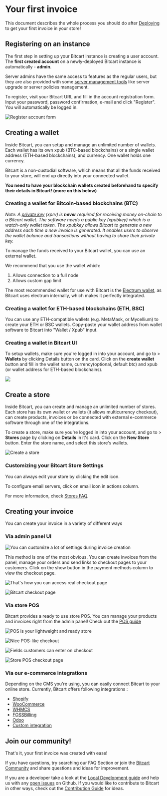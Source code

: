 # Your first invoice

This document describes the whole process you should do after [Deploying](../deployment/) to get your first invoice in your store!

## Registering on an instance

The first step in setting up your Bitcart instance is creating a user account. The **first created account** on a newly-deployed Bitcart instance is automatically - **admin**.

Server admins have the same access to features as the regular users, but they are also provided with some [server management tools](../guides/server-management-settings.md) like server upgrade or server policies management.

To register, visit your Bitcart URL and fill in the account registration form. Input your password, password confirmation, e-mail and click "Register". You will automatically be logged in.&#x20;

![Register account form](../.gitbook/assets/admin\_register.png)

## Creating a wallet

Inside Bitcart, you can setup and manage an unlimited number of wallets. Each wallet has its own xpub (BTC-based blockchains) or a single wallet address (ETH-based blockchains), and currency. One wallet holds one currency.

Bitcart is a non-custodial software, which means that all the funds received to your store, will end up directly into your connected wallet.

**You need to have your blockchain wallets created beforehand to specify their details in Bitcart! (more on this below)**

### Creating a wallet for Bitcoin-based blockchains (BTC)

_Note: A_ [_private key_](https://en.bitcoin.it/wiki/Private\_key) _(xprv) is **never** required for receiving money on-chain to a Bitcart wallet. The software needs a public key (xpubkey) which is a watch-only wallet token. The xpubkey allows Bitcart to generate a new address each time a new invoice is generated. It enables users to observe the wallet balance and transactions without having to share their private key._

To manage the funds received to your Bitcart wallet, you can use an external wallet.

We recommend that you use the wallet which:

1. Allows connection to a full node
2. Allows custom gap limit

The most recommended wallet for use with Bitcart is the [Electrum wallet](electrumwallet.md), as Bitcart uses electrum internally, which makes it perfectly integrated.

### Creating a wallet for ETH-based blockchains (ETH, BSC)

You can use any ETH-compatible wallets (e.g. MetaMask, or Mycellium) to create your ETH or BSC wallets. Copy-paste your wallet address from wallet software to Bitcart into "Wallet / Xpub" input.

### Creating a wallet in Bitcart UI

To setup wallets, make sure you're logged in into your account, and go to > **Wallets** by clicking Details button on the card. Click on the **create wallet** button and fill in the wallet name, currency(optional, default btc) and xpub (or wallet address for ETH-based blockchains).

![](../.gitbook/assets/create\_wallet.png)

## **Create a store**

Inside Bitcart, you can create and manage an unlimited number of stores. Each store has its own wallet or wallets (it allows multicurrency checkout), can create products, invoices or be connected with external e-commerce software through one of the integrations.

To create a store, make sure you're logged in into your account, and go to > **Stores** page by clicking on **Details** in it's card. Click on the **New Store** button. Enter the store name, and select this store's wallets.

![Create a store](../.gitbook/assets/create\_new\_store.png)

### Customizing your Bitcart Store Settings <a href="#customizing-your-bitcart-store-settings" id="customizing-your-bitcart-store-settings"></a>

You can always edit your store by clicking the edit icon.

To configure email servers, click on email icon in actions column.

For more information, check [Stores FAQ](../support-and-community/faq/stores-faq.md).

## Creating your invoice

You can create your invoice in a variety of different ways

### Via admin panel UI

![You can customize a lot of settings during invoice creation](../.gitbook/assets/create\_invoice\_new.png)

This method is one of the most obvious. You can create invoices from the panel, manage your orders and send links to checkout pages to your customers. Click on the show button in the payment methods column to view the checkout page.

![That's how you can access real checkout page](../.gitbook/assets/checkout\_open.png)

![Bitcart checkout page](../.gitbook/assets/checkout\_page.png)

### Via store POS

Bitcart provides a ready to use store POS. You can manage your products and invoices right from the admin panel! Check out the [POS guide](../guides/store-pos.md)

![POS is your lightweight and ready store](../.gitbook/assets/store\_pos\_front.png)

![Nice POS-like checkout](../.gitbook/assets/pos\_order\_create\_1.png)

![Fields customers can enter on checkout](../.gitbook/assets/pos\_order\_create\_2.png)

![Store POS checkout page](../.gitbook/assets/pos\_order\_create\_3.png)

### Via our e-commerce integrations

Depending on the CMS you're using, you can easily connect Bitcart to your online store. Currently, Bitcart offers following integrations :

* [Shopify](../integrations/shopify.md)
* [​WooCommerce​​](../integrations/woocommerce.md)
* [WHMCS](../integrations/whmcs.md)
* [FOSSBilling](../integrations/fossbilling.md)
* [Odoo](../integrations/odoo.md)
* [​Custom integration​](../integrations/custom-integration.md)

## Join our community!

That's it, your first invoice was created with ease!

If you have questions, try searching our FAQ Section or join the [Bitcart Community](../support-and-community/community.md) and share questions and ideas for improvement.

If you are a developer take a look at the [Local Development guide](../development/developing-locally.md) and help us with any [open issues](https://github.com/bitcart/bitcart/issues) on Github. If you would like to contribute to Bitcart in other ways, check out the [Contribution Guide](../support-and-community/contribute.md) for ideas.
